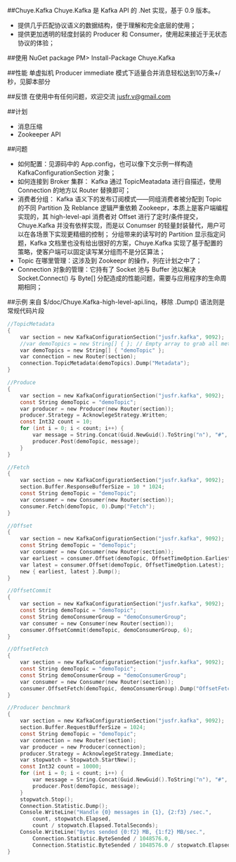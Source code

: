 ##Chuye.Kafka
Chuye.Kafka 是 Kafka API 的 .Net 实现，基于 0.9 版本。

* 提供几乎匹配协议语义的数据结构，便于理解和完全底层的使用；
* 提供更加透明的轻度封装的 Producer 和 Consumer，使用起来接近于无状态协议的体验；

##使用
NuGet package 
PM> Install-Package Chuye.Kafka

##性能
单虚拟机 Producer immediate 模式下适量合并消息轻松达到10万条+/秒，见脚本部分

##反馈
在使用中有任何问题，欢迎交流 jusfr.v@gmail.com

##计划

* 消息压缩
* Zookeeper API

##问题
* 如何配置：见源码中的 App.config，也可以像下文示例一样构造 KafkaConfigurationSection 对象；
* 如何连接到 Broker 集群： Kafka 通过 TopicMeatadata 进行自描述，使用 Connection 的地方以 Router 替换即可；
* 消费者分组： Kafka 语义下的发布订阅模式——同组消费者被分配到 Topic 的不同 Partition 及 Reblance 逻辑严重依赖 Zookeepr，本质上是客户端编程实现的，其 high-level-api 消费者对 Offset 进行了定时/条件提交，Chuye.Kafka 并没有依样实现，而是以 Conumser 的轻量封装替代，用户可以在各场景下实现更精细的控制；
  分组带来的读写时的 Partition 显示指定问题，Kafka 文档里也没有给出很好的方案，Chuye.Kafka 实现了基于配置的策略，使客户端可以固定读写某分组而不是分区算法；
* Topic 在哪里管理：这涉及到 Zookeepr 的操作，列在计划之中了；  
* Connection 对象的管理：它持有了 Socket 池与 Buffer 池以解决 Socket.Connect() 与 Byte[] 分配造成的性能问题，需要与应用程序的生命周期相同；

##示例
来自 $/doc/Chuye.Kafka-high-level-api.linq，移除 .Dump() 语法则是常规代码片段

```c
//TopicMetadata
{
    var section = new KafkaConfigurationSection("jusfr.kafka", 9092);
    //var demoTopics = new String[] { }; // Empty array to grab all metadata
    var demoTopics = new String[] { "demoTopic" };
    var connection = new Router(section);
    connection.TopicMetadata(demoTopics).Dump("Metadata");
}

//Produce
{
    var section = new KafkaConfigurationSection("jusfr.kafka", 9092);
    const String demoTopic = "demoTopic";
    var producer = new Producer(new Router(section));
    producer.Strategy = AcknowlegeStrategy.Written;
    const Int32 count = 10;
    for (int i = 0; i < count; i++) {
        var message = String.Concat(Guid.NewGuid().ToString("n"), "#", i);
        producer.Post(demoTopic, message);
    }
}

//Fetch
{
    var section = new KafkaConfigurationSection("jusfr.kafka", 9092);
    section.Buffer.ResponseBufferSize = 10 * 1024;
    const String demoTopic = "demoTopic";
    var consumer = new Consumer(new Router(section));
    consumer.Fetch(demoTopic, 0).Dump("Fetch");
}

//Offset
{
    var section = new KafkaConfigurationSection("jusfr.kafka", 9092);
    const String demoTopic = "demoTopic";
    var consumer = new Consumer(new Router(section));
    var earliest = consumer.Offset(demoTopic, OffsetTimeOption.Earliest);
    var latest = consumer.Offset(demoTopic, OffsetTimeOption.Latest);
    new { earliest, latest }.Dump();
}

//OffsetCommit
{
    var section = new KafkaConfigurationSection("jusfr.kafka", 9092);
    const String demoTopic = "demoTopic";
    const String demoConsumerGroup = "demoConsumerGroup";
    var consumer = new Consumer(new Router(section));
    consumer.OffsetCommit(demoTopic, demoConsumerGroup, 6);
}

//OffsetFetch
{
    var section = new KafkaConfigurationSection("jusfr.kafka", 9092);
    const String demoTopic = "demoTopic";
    const String demoConsumerGroup = "demoConsumerGroup";
    var consumer = new Consumer(new Router(section));
    consumer.OffsetFetch(demoTopic, demoConsumerGroup).Dump("OffsetFetch");
}

//Producer benchmark
{
    var section = new KafkaConfigurationSection("jusfr.kafka", 9092);
    section.Buffer.RequestBufferSize = 1024;
    const String demoTopic = "demoTopic";
    var connection = new Router(section);
    var producer = new Producer(connection);
    producer.Strategy = AcknowlegeStrategy.Immediate;
    var stopwatch = Stopwatch.StartNew();
    const Int32 count = 10000;
    for (int i = 0; i < count; i++) {
        var message = String.Concat(Guid.NewGuid().ToString("n"), "#", i);
        producer.Post(demoTopic, message);
    }
    stopwatch.Stop();
    Connection.Statistic.Dump();
    Console.WriteLine("Handle {0} messages in {1}, {2:f3} /sec.",
        count, stopwatch.Elapsed,
        count / stopwatch.Elapsed.TotalSeconds);
    Console.WriteLine("Bytes sended {0:f2} MB, {1:f2} MB/sec.",
        Connection.Statistic.ByteSended / 1048576.0,
        Connection.Statistic.ByteSended / 1048576.0 / stopwatch.Elapsed.TotalSeconds);
}
```
